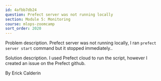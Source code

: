 ```yaml
---
id: 4afbb7db24
question: Prefect server was not running locally
section: Module 5: Monitoring
course: mlops-zoomcamp
sort_order: 2020
---
```


Problem description. Prefect server was not running locally, I ran `prefect server start` command but it stopped immediately..

Solution description. I used Prefect cloud to run the script, however I created an issue on the Prefect github.

By Erick Calderin

